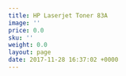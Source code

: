 ```yaml
---
title: HP Laserjet Toner 83A
image: ''
price: 0.0
sku: ''
weight: 0.0
layout: page
date: 2017-11-28 16:37:02 +0000
---
```


